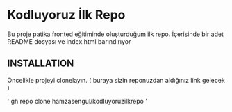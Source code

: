 # Kodluyoruz İlk Repo
Bu proje patika fronted eğitiminde oluşturduğum ilk repo. İçerisinde bir adet README dosyası ve index.html barındırıyor

## INSTALLATION 
Öncelikle projeyi clonelayın. ( buraya sizin reponuzdan aldığınız link gelecek )

' gh repo clone hamzasengul/kodluyoruzilkrepo '
